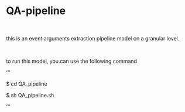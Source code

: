 QA-pipeline
===========

 

this is an event arguments extraction pipeline model on a granular level.

 

to run this model, you can use the following command

‘''

\$ cd QA_pipeline

\$ sh QA_pipeline.sh

‘''
